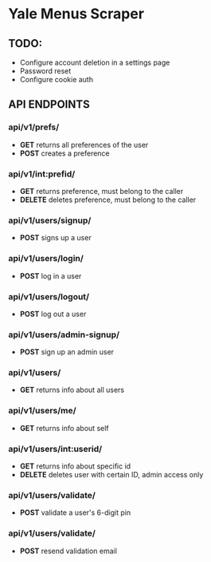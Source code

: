 # Yale Menus Scraper

## **TODO:**
- Configure account deletion in a settings page
- Password reset
- Configure cookie auth

## **API ENDPOINTS**

### **api/v1/prefs/**
+ __GET__ returns all preferences of the user
+ __POST__ creates a preference
### **api/v1/int:prefid/**
+ __GET__ returns preference, must belong to the caller
+ __DELETE__ deletes preference, must belong to the caller
### **api/v1/users/signup/**
+ __POST__ signs up a user
### **api/v1/users/login/**
+ __POST__ log in a user
### **api/v1/users/logout/**
+ __POST__ log out a user
### **api/v1/users/admin-signup/**
+ __POST__ sign up an admin user
### **api/v1/users/**
+ __GET__ returns info about all users
### **api/v1/users/me/**
+ __GET__ returns info about self
### **api/v1/users/int:userid/**
+ __GET__ returns info about specific id
+ __DELETE__ deletes user with certain ID, admin access only
### **api/v1/users/validate/**
+ __POST__ validate a user's 6-digit pin
### **api/v1/users/validate/**
+ __POST__ resend validation email